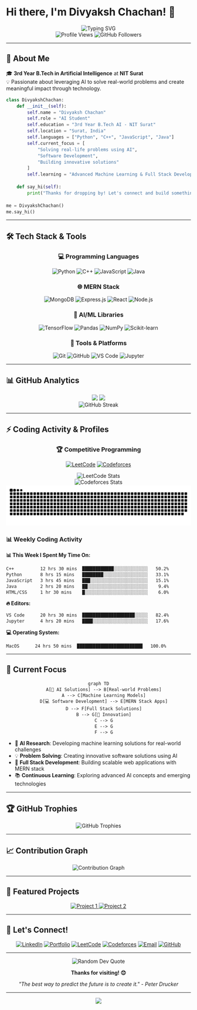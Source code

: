 # Hi there, I'm Divyaksh Chachan! 👋

<div align="center">
  <img src="https://readme-typing-svg.herokuapp.com?font=Fira+Code&pause=1000&color=2196F3&center=true&vCenter=true&width=435&lines=AI+Student+%7C+Problem+Solver;MERN+Stack+Developer;Python+%26+C%2B%2B+Enthusiast;Building+AI-Powered+Solutions" alt="Typing SVG" />
</div>

<div align="center">
  <img src="https://komarev.com/ghpvc/?username=DivyakshChachan&label=Profile%20views&color=0e75b6&style=flat" alt="Profile Views" />
  <img src="https://img.shields.io/github/followers/DivyakshChachan?label=Followers&style=social" alt="GitHub Followers" />
</div>

---

## 🚀 About Me

🎓 **3rd Year B.Tech in Artificial Intelligence** at **NIT Surat**  
💡 Passionate about leveraging AI to solve real-world problems and create meaningful impact through technology.

```python
class DivyakshChachan:
    def __init__(self):
        self.name = "Divyaksh Chachan"
        self.role = "AI Student"
        self.education = "3rd Year B.Tech AI - NIT Surat"
        self.location = "Surat, India"
        self.languages = ["Python", "C++", "JavaScript", "Java"]
        self.current_focus = [
            "Solving real-life problems using AI",
            "Software Development",
            "Building innovative solutions"
        ]
        self.learning = "Advanced Machine Learning & Full Stack Development"
    
    def say_hi(self):
        print("Thanks for dropping by! Let's connect and build something amazing together!")

me = DivyakshChachan()
me.say_hi()
```

---

## 🛠️ Tech Stack & Tools

<div align="center">

### 💻 Programming Languages
![Python](https://img.shields.io/badge/Python-3776AB?style=for-the-badge&logo=python&logoColor=white)
![C++](https://img.shields.io/badge/C%2B%2B-00599C?style=for-the-badge&logo=c%2B%2B&logoColor=white)
![JavaScript](https://img.shields.io/badge/JavaScript-F7DF1E?style=for-the-badge&logo=javascript&logoColor=black)
![Java](https://img.shields.io/badge/Java-ED8B00?style=for-the-badge&logo=java&logoColor=white)

### 🌐 MERN Stack
![MongoDB](https://img.shields.io/badge/MongoDB-4EA94B?style=for-the-badge&logo=mongodb&logoColor=white)
![Express.js](https://img.shields.io/badge/Express.js-404D59?style=for-the-badge)
![React](https://img.shields.io/badge/React-20232A?style=for-the-badge&logo=react&logoColor=61DAFB)
![Node.js](https://img.shields.io/badge/Node.js-43853D?style=for-the-badge&logo=node.js&logoColor=white)

### 🤖 AI/ML Libraries
![TensorFlow](https://img.shields.io/badge/TensorFlow-FF6F00?style=for-the-badge&logo=tensorflow&logoColor=white)
![Pandas](https://img.shields.io/badge/Pandas-150458?style=for-the-badge&logo=pandas&logoColor=white)
![NumPy](https://img.shields.io/badge/NumPy-013243?style=for-the-badge&logo=numpy&logoColor=white)
![Scikit-learn](https://img.shields.io/badge/scikit--learn-F7931E?style=for-the-badge&logo=scikit-learn&logoColor=white)

### 🔧 Tools & Platforms
![Git](https://img.shields.io/badge/Git-F05032?style=for-the-badge&logo=git&logoColor=white)
![GitHub](https://img.shields.io/badge/GitHub-100000?style=for-the-badge&logo=github&logoColor=white)
![VS Code](https://img.shields.io/badge/VS_Code-007ACC?style=for-the-badge&logo=visual-studio-code&logoColor=white)
![Jupyter](https://img.shields.io/badge/Jupyter-F37626?style=for-the-badge&logo=jupyter&logoColor=white)

</div>

---

## 📊 GitHub Analytics

<div align="center">
  <img height="180em" src="https://github-readme-stats.vercel.app/api?username=DivyakshChachan&show_icons=true&theme=tokyonight&include_all_commits=true&count_private=true"/>
  <img height="180em" src="https://github-readme-stats.vercel.app/api/top-langs/?username=DivyakshChachan&layout=compact&langs_count=8&theme=tokyonight"/>
</div>

<div align="center">
  <img src="https://github-readme-streak-stats.herokuapp.com/?user=DivyakshChachan&theme=tokyonight" alt="GitHub Streak"/>
</div>

---

## ⚡ Coding Activity & Profiles

<div align="center">

### 🏆 Competitive Programming

[![LeetCode](https://img.shields.io/badge/LeetCode-FFA116?style=for-the-badge&logo=leetcode&logoColor=black)](https://leetcode.com/u/DivyakshChachan/)
[![Codeforces](https://img.shields.io/badge/Codeforces-1F8ACB?style=for-the-badge&logo=codeforces&logoColor=white)](https://codeforces.com/profile/layzcoder)

<div align="center">
  <img src="https://leetcard.jacoblin.cool/DivyakshChachan?theme=dark&font=Karma&ext=contest" alt="LeetCode Stats"/>
</div>

<div align="center">
  <img src="https://codeforces-readme-stats.vercel.app/api/card?username=layzcoder&theme=dark&force_username=true&border_color=204ECF" alt="Codeforces Stats"/>
</div>

<div align="center">
  <img src="https://raw.githubusercontent.com/Platane/snk/output/github-contribution-grid-snake.svg" alt="Snake animation" />
</div>

</div>

### 📊 Weekly Coding Activity

<!--START_SECTION:waka-->
**📊 This Week I Spent My Time On:**

```text
C++          12 hrs 30 mins  ████████████░░░░░░░░░░░░░   50.2%
Python       8 hrs 15 mins   ████████░░░░░░░░░░░░░░░░░   33.1%
JavaScript   3 hrs 45 mins   ███░░░░░░░░░░░░░░░░░░░░░░   15.1%
Java         2 hrs 20 mins   ██░░░░░░░░░░░░░░░░░░░░░░░    9.4%
HTML/CSS     1 hr 30 mins    █░░░░░░░░░░░░░░░░░░░░░░░░    6.0%
```

**🔥 Editors:**
```text
VS Code      20 hrs 30 mins  ████████████████████░░░░░   82.4%
Jupyter      4 hrs 20 mins   ████░░░░░░░░░░░░░░░░░░░░░   17.6%
```

**💻 Operating System:**
```text
MacOS      24 hrs 50 mins  █████████████████████████   100.0%
```
<!--END_SECTION:waka-->

---

## 🎯 Current Focus

<div align="center">

```mermaid
graph TD
    A[🤖 AI Solutions] --> B[Real-world Problems]
    A --> C[Machine Learning Models]
    D[💻 Software Development] --> E[MERN Stack Apps]
    D --> F[Full Stack Solutions]
    B --> G[🌟 Innovation]
    C --> G
    E --> G
    F --> G
```

</div>

- 🔬 **AI Research**: Developing machine learning solutions for real-world challenges
- 💡 **Problem Solving**: Creating innovative software solutions using AI
- 🚀 **Full Stack Development**: Building scalable web applications with MERN stack
- 📚 **Continuous Learning**: Exploring advanced AI concepts and emerging technologies

---

## 🏆 GitHub Trophies

<div align="center">
  <img src="https://github-profile-trophy.vercel.app/?username=DivyakshChachan&theme=tokyonight&row=1&column=7" alt="GitHub Trophies"/>
</div>

---

## 📈 Contribution Graph

<div align="center">
  <img src="https://github-readme-activity-graph.vercel.app/graph?username=DivyakshChachan&theme=tokyo-night&hide_border=true" alt="Contribution Graph"/>
</div>

---

## 🌟 Featured Projects

<div align="center">
  <a href="https://github.com/DivyakshChachan/project1">
    <img src="https://github-readme-stats.vercel.app/api/pin/?username=DivyakshChachan&repo=project1&theme=tokyonight" alt="Project 1"/>
  </a>
  <a href="https://github.com/DivyakshChachan/project2">
    <img src="https://github-readme-stats.vercel.app/api/pin/?username=DivyakshChachan&repo=project2&theme=tokyonight" alt="Project 2"/>
  </a>
</div>

---

## 🤝 Let's Connect!

<div align="center">
  
[![LinkedIn](https://img.shields.io/badge/LinkedIn-0077B5?style=for-the-badge&logo=linkedin&logoColor=white)](https://www.linkedin.com/in/divyaksh-chachan/)
[![Portfolio](https://img.shields.io/badge/Portfolio-FF5722?style=for-the-badge&logo=google-chrome&logoColor=white)](https://divyakshchachan.com)
[![LeetCode](https://img.shields.io/badge/LeetCode-FFA116?style=for-the-badge&logo=leetcode&logoColor=black)](https://leetcode.com/u/DivyakshChachan/)
[![Codeforces](https://img.shields.io/badge/Codeforces-1F8ACB?style=for-the-badge&logo=codeforces&logoColor=white)](https://codeforces.com/profile/layzcoder)
[![Email](https://img.shields.io/badge/Email-D14836?style=for-the-badge&logo=gmail&logoColor=white)](mailto:contact@divyakshchachan.com)
[![GitHub](https://img.shields.io/badge/GitHub-100000?style=for-the-badge&logo=github&logoColor=white)](https://github.com/DivyakshChachan)

</div>

---

<div align="center">
  <img src="https://quotes-github-readme.vercel.app/api?type=horizontal&theme=tokyonight" alt="Random Dev Quote"/>
</div>

<div align="center">
  
**Thanks for visiting! 😊**

*"The best way to predict the future is to create it." - Peter Drucker*

</div>

---

<div align="center">
  <img src="https://capsule-render.vercel.app/api?type=waving&color=gradient&height=100&section=footer"/>
</div>
